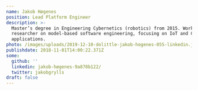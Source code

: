 ```yaml
---
name: Jakob Høgenes
position: Lead Platform Engineer
description: >-
  Master’s degree in Engineering Cybernetics (robotics) from 2015. Worked as a
  researcher on model-based software engineering, focusing on IoT and CPS
  applications.
photo: /images/uploads/2019-12-10-dolittle-jakob-hogenes-055-linkedin.jpg
publishdate: 2018-11-01T14:00:22.371Z
some:
  github: ''
  linkedin: jakob-høgenes-9a878b122/
  twitter: jakobgrylls
draft: false
---
```


